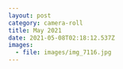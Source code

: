 ```yaml
---
layout: post
category: camera-roll
title: May 2021
date: 2021-05-08T02:18:12.537Z
images:
  - file: images/img_7116.jpg
---
```

